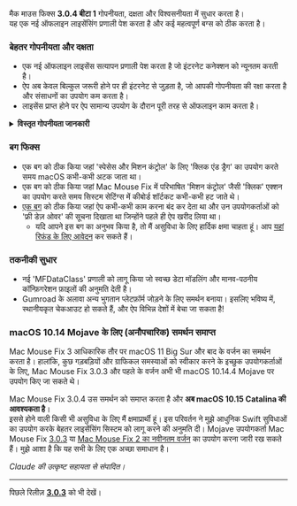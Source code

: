 मैक माउस फिक्स **3.0.4 बीटा 1** गोपनीयता, दक्षता और विश्वसनीयता में सुधार करता है।\
यह एक नई ऑफलाइन लाइसेंसिंग प्रणाली पेश करता है और कई महत्वपूर्ण बग्स को ठीक करता है।

### बेहतर गोपनीयता और दक्षता

- एक नई ऑफलाइन लाइसेंस सत्यापन प्रणाली पेश करता है जो इंटरनेट कनेक्शन को न्यूनतम करती है।
- ऐप अब केवल बिल्कुल जरूरी होने पर ही इंटरनेट से जुड़ता है, जो आपकी गोपनीयता की रक्षा करता है और संसाधनों का उपयोग कम करता है।
- लाइसेंस प्राप्त होने पर ऐप सामान्य उपयोग के दौरान पूरी तरह से ऑफलाइन काम करता है।

<details>
<summary><b>विस्तृत गोपनीयता जानकारी</b></summary>
पिछले वर्जन हर लॉन्च पर लाइसेंस को ऑनलाइन सत्यापित करते थे, जिससे थर्ड-पार्टी सर्वर (GitHub और Gumroad) द्वारा कनेक्शन लॉग्स को स्टोर किया जा सकता था। नई प्रणाली अनावश्यक कनेक्शन को समाप्त करती है – प्रारंभिक लाइसेंस सक्रियण के बाद, यह केवल तभी इंटरनेट से जुड़ती है जब स्थानीय लाइसेंस डेटा खराब हो जाता है।
<br><br>
हालांकि मैंने कभी भी व्यक्तिगत रूप से उपयोगकर्ता व्यवहार को रिकॉर्ड नहीं किया, पिछली प्रणाली सैद्धांतिक रूप से थर्ड-पार्टी सर्वर को IP पते और कनेक्शन समय लॉग करने की अनुमति देती थी। Gumroad आपकी लाइसेंस कुंजी को लॉग कर सकता था और संभवतः इसे किसी भी व्यक्तिगत जानकारी से जोड़ सकता था जो उन्होंने आपके Mac Mouse Fix खरीदने के समय रिकॉर्ड की थी।
<br><br>
मैंने मूल लाइसेंसिंग सिस्टम बनाते समय इन सूक्ष्म गोपनीयता मुद्दों पर विचार नहीं किया था, लेकिन अब, Mac Mouse Fix जितना संभव हो उतना निजी और इंटरनेट-मुक्त है!
<br><br>
<a href=https://gumroad.com/privacy>Gumroad की गोपनीयता नीति</a> और मेरी इस <a href=https://github.com/noah-nuebling/mac-mouse-fix/issues/976#issuecomment-2140955801>GitHub टिप्पणी</a> को भी देखें।

</details>

### बग फिक्स

- एक बग को ठीक किया जहां 'स्पेसेस और मिशन कंट्रोल' के लिए 'क्लिक एंड ड्रैग' का उपयोग करते समय macOS कभी-कभी अटक जाता था।
- एक बग को ठीक किया जहां Mac Mouse Fix में परिभाषित 'मिशन कंट्रोल' जैसी 'क्लिक' एक्शन का उपयोग करते समय सिस्टम सेटिंग्स में कीबोर्ड शॉर्टकट कभी-कभी हट जाते थे।
- [एक बग](https://github.com/noah-nuebling/mac-mouse-fix/issues?q=state%3Aopen%20label%3A%22%27Free%20days%20are%20over%27%20bug%22) को ठीक किया जहां ऐप कभी-कभी काम करना बंद कर देता था और उन उपयोगकर्ताओं को 'फ्री डेज़ ओवर' की सूचना दिखाता था जिन्होंने पहले ही ऐप खरीद लिया था।
    - यदि आपने इस बग का अनुभव किया है, तो मैं असुविधा के लिए हार्दिक क्षमा चाहता हूं। आप [यहां रिफंड के लिए आवेदन](https://redirect.macmousefix.com/?message=&target=mmf-apply-for-refund) कर सकते हैं।

### तकनीकी सुधार

- नई 'MFDataClass' प्रणाली को लागू किया जो स्वच्छ डेटा मॉडलिंग और मानव-पठनीय कॉन्फ़िगरेशन फ़ाइलों की अनुमति देती है।
- Gumroad के अलावा अन्य भुगतान प्लेटफ़ॉर्म जोड़ने के लिए समर्थन बनाया। इसलिए भविष्य में, स्थानीयकृत चेकआउट हो सकते हैं, और ऐप विभिन्न देशों में बेचा जा सकता है!

### macOS 10.14 Mojave के लिए (अनौपचारिक) समर्थन समाप्त

Mac Mouse Fix 3 आधिकारिक तौर पर macOS 11 Big Sur और बाद के वर्जन का समर्थन करता है। हालांकि, कुछ गड़बड़ियों और ग्राफिकल समस्याओं को स्वीकार करने के इच्छुक उपयोगकर्ताओं के लिए, Mac Mouse Fix 3.0.3 और पहले के वर्जन अभी भी macOS 10.14.4 Mojave पर उपयोग किए जा सकते थे।

Mac Mouse Fix 3.0.4 उस समर्थन को समाप्त करता है और **अब macOS 10.15 Catalina की आवश्यकता है**।\
इससे होने वाली किसी भी असुविधा के लिए मैं क्षमाप्रार्थी हूं। इस परिवर्तन ने मुझे आधुनिक Swift सुविधाओं का उपयोग करके बेहतर लाइसेंसिंग सिस्टम को लागू करने की अनुमति दी। Mojave उपयोगकर्ता Mac Mouse Fix [3.0.3](https://github.com/noah-nuebling/mac-mouse-fix/releases/tag/3.0.3) या [Mac Mouse Fix 2 का नवीनतम वर्जन](https://redirect.macmousefix.com/?target=mmf2-latest) का उपयोग करना जारी रख सकते हैं। मुझे आशा है कि यह सभी के लिए एक अच्छा समाधान है।

*Claude की उत्कृष्ट सहायता से संपादित।*

---

पिछले रिलीज़ [**3.0.3**](https://github.com/noah-nuebling/mac-mouse-fix/releases/tag/3.0.3) को भी देखें।